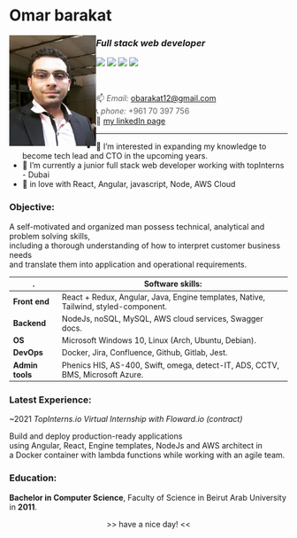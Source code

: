 # **Omar barakat**
<img align="left" src=https://github.com/omarstar/Skills_Tree/blob/cv_MD/faceMe.png> 

### _Full stack web developer_

![](https://img.shields.io/badge/Frontend-React-61dbfb?style=plastic&logo=React) ![](https://img.shields.io/badge/Backend-NodeJs-important?style=plastic&logo=Node.js&logoColor=white&color=important) ![](https://img.shields.io/badge/Database-MySQL-informational?style=plastic&logo=MySQL&logoColor=white) ![](https://img.shields.io/badge/Database-MongoDB-green?style=plastic&logo=MongoDB&color=#47A248)

</br>

>📫 _Email:_  obarakat12@gmail.com  
📞 _phone:_  +961 70 397 756  
💼 [my linkedIn page](https://lb.linkedin.com/in/omar-barakat-b20287a3)

<hr>

- 👀 I’m interested in expanding my knowledge to become tech lead and CTO in the upcoming years.
- 🌱 I’m currently a junior full stack web developer working with topInterns - Dubai
- 💞️ in love with React, Angular, javascript, Node, AWS Cloud


### **Objective:**
A self-motivated and organized man possess technical, analytical and problem solving skills,\
including a thorough understanding of how to interpret customer business needs\
and translate them into application and operational requirements.

| . | **Software skills:** |
| --- | --- |
| **Front end** | React + Redux, Angular, Java, Engine templates, Native, Tailwind, styled-component.
| **Backend** | NodeJs, noSQL, MySQL, AWS cloud services, Swagger docs.
| **OS** | Microsoft Windows 10, Linux (Arch, Ubuntu, Debian).
| **DevOps** | Docker, Jira, Confluence, Github, Gitlab, Jest.
| **Admin tools** | Phenics HIS, AS-400, Swift, omega, detect-IT, ADS, CCTV, BMS, Microsoft Azure.

### **Latest Experience:**

~2021 *TopInterns.io Virtual Internship with Floward.io (contract)*

Build and deploy production-ready applications\
using Angular, React, Engine templates, NodeJs and AWS architect in\
a Docker container with lambda functions while working with an agile team.

### **Education:**
**Bachelor in Computer Science**, Faculty of Science in Beirut Arab University in **2011**.
 
<p align="center">
 >> have a nice day! <<
 </p>
 
<!---
Omar Barakat/omarstar is a ✨ special ✨ repository because its `README.md` (this file) appears on your GitHub profile.
You can click the Preview link to take a look at your changes.
--->
